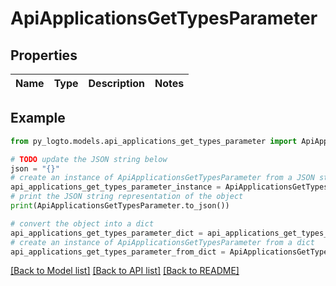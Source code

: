 # ApiApplicationsGetTypesParameter


## Properties

Name | Type | Description | Notes
------------ | ------------- | ------------- | -------------

## Example

```python
from py_logto.models.api_applications_get_types_parameter import ApiApplicationsGetTypesParameter

# TODO update the JSON string below
json = "{}"
# create an instance of ApiApplicationsGetTypesParameter from a JSON string
api_applications_get_types_parameter_instance = ApiApplicationsGetTypesParameter.from_json(json)
# print the JSON string representation of the object
print(ApiApplicationsGetTypesParameter.to_json())

# convert the object into a dict
api_applications_get_types_parameter_dict = api_applications_get_types_parameter_instance.to_dict()
# create an instance of ApiApplicationsGetTypesParameter from a dict
api_applications_get_types_parameter_from_dict = ApiApplicationsGetTypesParameter.from_dict(api_applications_get_types_parameter_dict)
```
[[Back to Model list]](../README.md#documentation-for-models) [[Back to API list]](../README.md#documentation-for-api-endpoints) [[Back to README]](../README.md)



